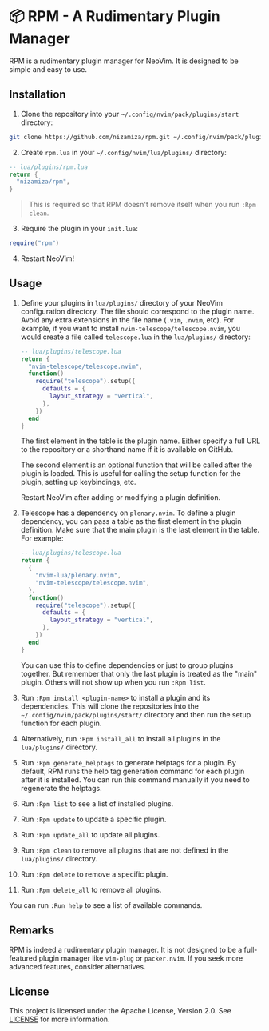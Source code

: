 # 📦 RPM - A Rudimentary Plugin Manager

RPM is a rudimentary plugin manager for NeoVim. It is designed to be simple and
easy to use.

## Installation

1. Clone the repository into your `~/.config/nvim/pack/plugins/start` directory:

```sh
git clone https://github.com/nizamiza/rpm.git ~/.config/nvim/pack/plugins/start/rpm
```

2. Create `rpm.lua` in your `~/.config/nvim/lua/plugins/` directory:

```lua
-- lua/plugins/rpm.lua
return {
  "nizamiza/rpm",
}
```

> This is required so that RPM doesn't remove itself when you run `:Rpm clean`.

3. Require the plugin in your `init.lua`:

```lua
require("rpm")
```

4. Restart NeoVim!

## Usage

1. Define your plugins in `lua/plugins/` directory of your NeoVim configuration
   directory. The file should correspond to the plugin name. Avoid any extra
   extensions in the file name (`.vim`, `.nvim`, etc). For example, if you want
   to install `nvim-telescope/telescope.nvim`, you would create a file called
   `telescope.lua` in the `lua/plugins/` directory:

    ```lua
    -- lua/plugins/telescope.lua
    return {
      "nvim-telescope/telescope.nvim",
      function()
        require("telescope").setup({
          defaults = {
            layout_strategy = "vertical",
          },
        })
      end
    }
    ```

    The first element in the table is the plugin name. Either specify a full URL
    to the repository or a shorthand name if it is available on GitHub.

    The second element is an optional function that will be called after the
    plugin is loaded. This is useful for calling the setup function for the
    plugin, setting up keybindings, etc.

    Restart NeoVim after adding or modifying a plugin definition.

2. Telescope has a dependency on `plenary.nvim`. To define a plugin dependency,
   you can pass a table as the first element in the plugin definition. Make sure
   that the main plugin is the last element in the table. For example:

    ```lua
    -- lua/plugins/telescope.lua
    return {
      {
        "nvim-lua/plenary.nvim",
        "nvim-telescope/telescope.nvim",
      },
      function()
        require("telescope").setup({
          defaults = {
            layout_strategy = "vertical",
          },
        })
      end
    }
    ```

    You can use this to define dependencies or just to group plugins together.
    But remember that only the last plugin is treated as the "main" plugin.
    Others will not show up when you run `:Rpm list`.

3. Run `:Rpm install <plugin-name>` to install a plugin and its dependencies.
   This will clone the repositories into the
   `~/.config/nvim/pack/plugins/start/` directory and then run the setup
   function for each plugin.

4. Alternatively, run `:Rpm install_all` to install all plugins in the
   `lua/plugins/` directory.

5. Run `:Rpm generate_helptags` to generate helptags for a plugin. By default,
   RPM runs the help tag generation command for each plugin after it is
   installed. You can run this command manually if you need to regenerate the
   helptags.

6. Run `:Rpm list` to see a list of installed plugins.

7. Run `:Rpm update` to update a specific plugin.

8. Run `:Rpm update_all` to update all plugins.

9. Run `:Rpm clean` to remove all plugins that are not defined in the
   `lua/plugins/` directory.

10. Run `:Rpm delete` to remove a specific plugin.

11. Run `:Rpm delete_all` to remove all plugins.

You can run `:Run help` to see a list of available commands.

## Remarks

RPM is indeed a rudimentary plugin manager. It is not designed to be a
full-featured plugin manager like `vim-plug` or `packer.nvim`. If you seek more
advanced features, consider alternatives.

## License

This project is licensed under the Apache License, Version 2.0. See
[LICENSE](LICENSE) for more information.
